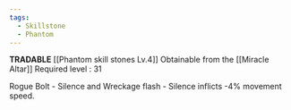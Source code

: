 ```yaml
---
tags:
  - Skillstone
  - Phantom
---
```

**TRADABLE**
[[Phantom skill stones Lv.4]]
Obtainable from the [[Miracle Altar]]
Required level : 31

Rogue Bolt - Silence and Wreckage flash - Silence inflicts -4% movement speed.